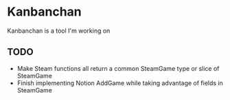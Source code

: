# Kanbanchan

Kanbanchan is a tool I'm working on

## TODO

- Make Steam functions all return a common SteamGame type or slice of SteamGame
- Finish implementing Notion AddGame while taking advantage of fields in SteamGame
